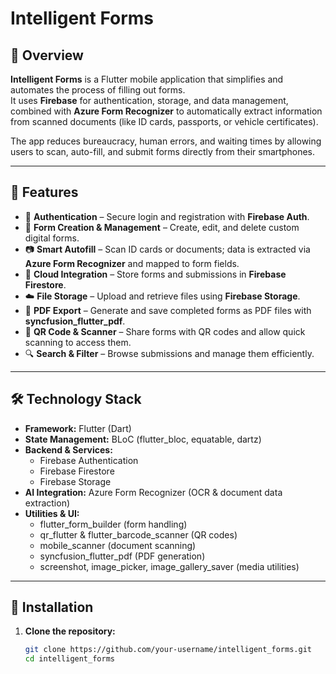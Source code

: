 # Intelligent Forms

## 📖 Overview
**Intelligent Forms** is a Flutter mobile application that simplifies and automates the process of filling out forms.  
It uses **Firebase** for authentication, storage, and data management, combined with **Azure Form Recognizer** to automatically extract information from scanned documents (like ID cards, passports, or vehicle certificates).  

The app reduces bureaucracy, human errors, and waiting times by allowing users to scan, auto-fill, and submit forms directly from their smartphones.

---

## 🚀 Features
- 🔑 **Authentication** – Secure login and registration with **Firebase Auth**.  
- 📝 **Form Creation & Management** – Create, edit, and delete custom digital forms.  
- 📷 **Smart Autofill** – Scan ID cards or documents; data is extracted via **Azure Form Recognizer** and mapped to form fields.  
- 📂 **Cloud Integration** – Store forms and submissions in **Firebase Firestore**.  
- ☁️ **File Storage** – Upload and retrieve files using **Firebase Storage**.  
- 📄 **PDF Export** – Generate and save completed forms as PDF files with **syncfusion_flutter_pdf**.  
- 📱 **QR Code & Scanner** – Share forms with QR codes and allow quick scanning to access them.  
- 🔍 **Search & Filter** – Browse submissions and manage them efficiently.  

---

## 🛠 Technology Stack
- **Framework:** Flutter (Dart)  
- **State Management:** BLoC (flutter_bloc, equatable, dartz)  
- **Backend & Services:**  
  - Firebase Authentication  
  - Firebase Firestore  
  - Firebase Storage  
- **AI Integration:** Azure Form Recognizer (OCR & document data extraction)  
- **Utilities & UI:**  
  - flutter_form_builder (form handling)  
  - qr_flutter & flutter_barcode_scanner (QR codes)  
  - mobile_scanner (document scanning)  
  - syncfusion_flutter_pdf (PDF generation)  
  - screenshot, image_picker, image_gallery_saver (media utilities)  

---

## 📲 Installation
1. **Clone the repository:**
   ```bash
   git clone https://github.com/your-username/intelligent_forms.git
   cd intelligent_forms

